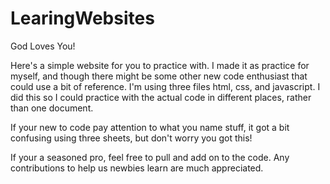 # LearingWebsites
God Loves You!

 Here's a simple website for you to practice with. I made it as practice for myself, and though there might be some other new code enthusiast that could use a bit of reference. I'm using three files html, css, and javascript. I did this so I could practice with the actual code in different places, rather than one document.

 If your new to code pay attention to what you name stuff, it got a bit confusing using three sheets, but don't worry you got this!

 If your a seasoned pro, feel free to pull and add on to the code. Any contributions to help us newbies learn are much appreciated.
